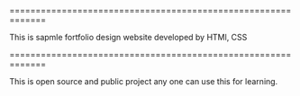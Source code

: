 =============================================================

This is sapmle fortfolio design website developed by HTMl, CSS

=============================================================


This is open source and public project any one can use this for 
learning.

